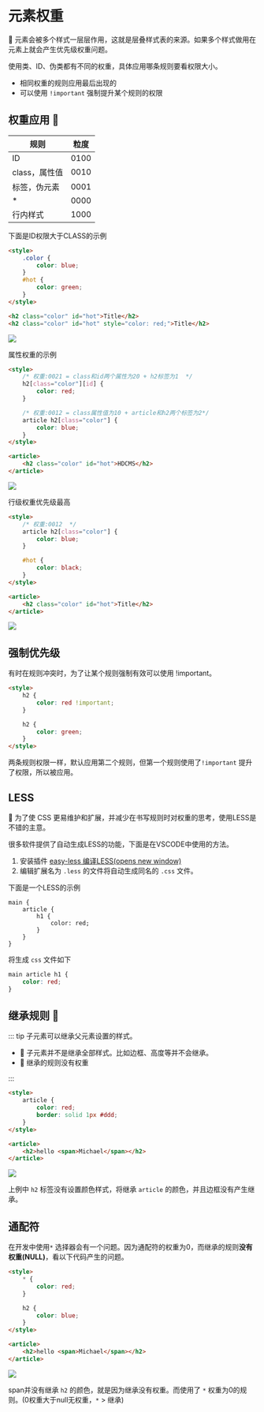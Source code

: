 #  元素权重

📗 元素会被多个样式一层层作用，这就是层叠样式表的来源。如果多个样式做用在元素上就会产生优先级权重问题。

使用类、ID、伪类都有不同的权重，具体应用哪条规则要看权限大小。

- 相同权重的规则应用最后出现的
- 可以使用 `!important` 强制提升某个规则的权限

## 权重应用 👾

| 规则          | 粒度 |
| ------------- | ---- |
| ID            | 0100 |
| class，属性值 | 0010 |
| 标签，伪元素  | 0001 |
| *             | 0000 |
| 行内样式      | 1000 |

下面是ID权限大于CLASS的示例

```html
<style>
    .color {
        color: blue;
    }
    #hot {
        color: green;
    }
</style>

<h2 class="color" id="hot">Title</h2>
<h2 class="color" id="hot" style="color: red;">Title</h2>
```

![](http://ra15bg9hk.hn-bkt.clouddn.com/css/priority/1.png)

属性权重的示例

```html
<style>
    /* 权重:0021 = class和id两个属性为20 + h2标签为1  */
    h2[class="color"][id] {
        color: red;
    }

    /* 权重:0012 = class属性值为10 + article和h2两个标签为2*/
    article h2[class="color"] {
        color: blue;
    }
</style>

<article>
    <h2 class="color" id="hot">HDCMS</h2>
</article>
```

![](http://ra15bg9hk.hn-bkt.clouddn.com/css/priority/2.png)

行级权重优先级最高

```html
<style>
    /* 权重:0012  */
    article h2[class="color"] {
        color: blue;
    }

    #hot {
        color: black;
    }
</style>

<article>
    <h2 class="color" id="hot">Title</h2>
</article>
```

![](http://ra15bg9hk.hn-bkt.clouddn.com/css/priority/3.png)

## 强制优先级

有时在规则冲突时，为了让某个规则强制有效可以使用 !important。

```html
<style>
    h2 {
        color: red !important;
    }

    h2 {
        color: green;
    }
</style>
```

两条规则权限一样，默认应用第二个规则，但第一个规则使用了`!important` 提升了权限，所以被应用。

## LESS

📗 为了使 CSS 更易维护和扩展，并减少在书写规则时对权重的思考，使用LESS是不错的主意。

很多软件提供了自动生成LESS的功能，下面是在VSCODE中使用的方法。

1. 安装插件 [easy-less 编译LESS(opens new window)](https://marketplace.visualstudio.com/items?itemName=mrcrowl.easy-less)
2. 编辑扩展名为 `.less` 的文件将自动生成同名的 `.css` 文件。

下面是一个LESS的示例

```less
main {
    article {
        h1 {
            color: red;
        }
    }
}
```

将生成 `css` 文件如下

```css
main article h1 {
    color: red;
}
```

## 继承规则 👾

::: tip 子元素可以继承父元素设置的样式。

- 👾 子元素并不是继承全部样式。比如边框、高度等并不会继承。
- 👾 继承的规则没有权重

:::

```html
<style>
    article {
        color: red;
        border: solid 1px #ddd;
    }
</style>

<article>
    <h2>hello <span>Michael</span></h2>
</article>
```

![](http://ra15bg9hk.hn-bkt.clouddn.com/css/priority/4.png)

上例中 `h2` 标签没有设置颜色样式，将继承 `article` 的颜色，并且边框没有产生继承。

## 通配符

在开发中使用`*` 选择器会有一个问题。因为通配符的权重为0，而继承的规则**没有权重(NULL)**，看以下代码产生的问题。

```html
<style>
    * {
        color: red;
    }

    h2 {
        color: blue;
    }
</style>

<article>
    <h2>hello <span>Michael</span></h2>
</article>
```

![](http://ra15bg9hk.hn-bkt.clouddn.com/css/priority/5.png)

span并没有继承 `h2` 的颜色，就是因为继承没有权重。而使用了 `*` 权重为0的规则。(0权重大于null无权重，`*` > 继承)

